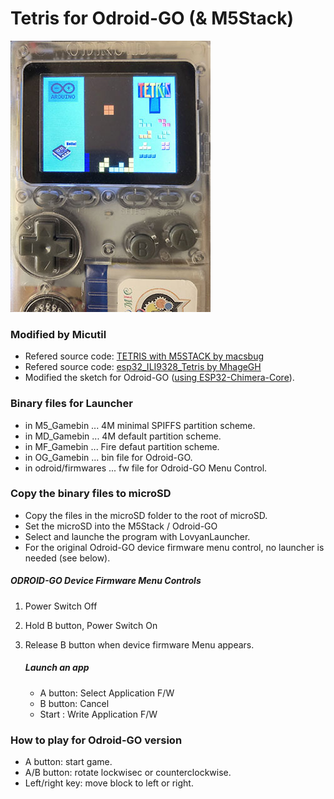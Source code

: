 # Tetris for Odroid-GO (& M5Stack)

<img src="tetris_og.jpg">

### Modified by Micutil

- Refered source code: [TETRIS with M5STACK by macsbug](https://macsbug.wordpress.com/2018/01/20/tetris-with-m5stack/)
- Refered source code: [esp32\_ILI9328\_Tetris by MhageGH](https://github.com/MhageGH/esp32_ILI9328_Tetris)
- Modified the sketch for Odroid-GO ([using ESP32-Chimera-Core](https://github.com/tobozo/ESP32-Chimera-Core)).

### Binary files for Launcher
- in M5_Gamebin ... 4M minimal SPIFFS partition scheme.
- in MD_Gamebin ... 4M default partition scheme.
- in MF_Gamebin ... Fire defaut partition scheme.
- in OG_Gamebin ... bin file for Odroid-GO.
- in odroid/firmwares ... fw file for Odroid-GO Menu Control.

### Copy the binary files to microSD

- Copy the files in the microSD folder to the root of microSD.
- Set the microSD into the M5Stack / Odroid-GO
- Select and launche the program with LovyanLauncher.
- For the original Odroid-GO device firmware menu control, no launcher is needed (see below).

##### ODROID-GO Device Firmware Menu Controls

1. Power Switch Off
2. Hold B button, Power Switch On
3. Release B button when device firmware Menu appears.

	##### Launch an app

	- A button: Select Application F/W
	- B button: Cancel
	- Start : Write Application F/W

### How to play for Odroid-GO version

- A button: start game.
- A/B button: rotate lockwisec or counterclockwise.
- Left/right key: move block to left or right.


